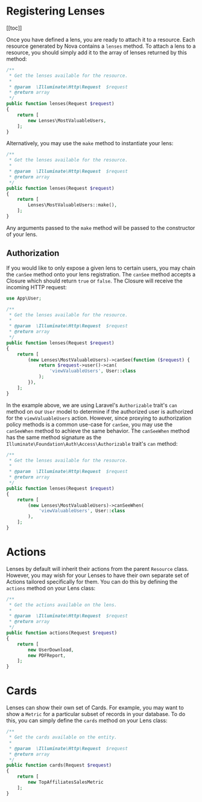 # Registering Lenses

[[toc]]

Once you have defined a lens, you are ready to attach it to a resource. Each resource generated by Nova contains a `lenses` method. To attach a lens to a resource, you should simply add it to the array of lenses returned by this method:

```php
/**
 * Get the lenses available for the resource.
 *
 * @param  \Illuminate\Http\Request  $request
 * @return array
 */
public function lenses(Request $request)
{
    return [
        new Lenses\MostValuableUsers,
    ];
}
```

Alternatively, you may use the `make` method to instantiate your lens: 

```php
/**
 * Get the lenses available for the resource.
 *
 * @param  \Illuminate\Http\Request  $request
 * @return array
 */
public function lenses(Request $request)
{
    return [
        Lenses\MostValuableUsers::make(),
    ];
}
```

Any arguments passed to the `make` method will be passed to the constructor of your lens.

## Authorization

If you would like to only expose a given lens to certain users, you may chain the `canSee` method onto your lens registration. The `canSee` method accepts a Closure which should return `true` or `false`. The Closure will receive the incoming HTTP request:

```php
use App\User;

/**
 * Get the lenses available for the resource.
 *
 * @param  \Illuminate\Http\Request  $request
 * @return array
 */
public function lenses(Request $request)
{
    return [
        (new Lenses\MostValuableUsers)->canSee(function ($request) {
            return $request->user()->can(
                'viewValuableUsers', User::class
            );
        }),
    ];
}
```

In the example above, we are using Laravel's `Authorizable` trait's `can` method on our `User` model to determine if the authorized user is authorized for the `viewValuableUsers` action. However, since proxying to authorization policy methods is a common use-case for `canSee`, you may use the `canSeeWhen` method to achieve the same behavior. The `canSeeWhen` method has the same method signature as the `Illuminate\Foundation\Auth\Access\Authorizable` trait's `can` method:

```php
/**
 * Get the lenses available for the resource.
 *
 * @param  \Illuminate\Http\Request  $request
 * @return array
 */
public function lenses(Request $request)
{
    return [
        (new Lenses\MostValuableUsers)->canSeeWhen(
            'viewValuableUsers', User::class
        ),
    ];
}
```

# Actions

Lenses by default will inherit their actions from the parent `Resource` class. However, you may wish for your Lenses to have their own separate set of Actions tailored specifically for them. You can do this by defining the `actions` method on your Lens class:

```php
/**
 * Get the actions available on the lens.
 *
 * @param  \Illuminate\Http\Request  $request
 * @return array
 */
public function actions(Request $request)
{
    return [
        new UserDownload,
        new PDFReport,
    ];
}
```

# Cards

Lenses can show their own set of Cards. For example, you may want to show a `Metric` for a particular subset of records in your database. To do this, you can simply define the `cards` method on your Lens class:

```php
/**
 * Get the cards available on the entity.
 *
 * @param  \Illuminate\Http\Request  $request
 * @return array
 */
public function cards(Request $request)
{
    return [
        new TopAffiliatesSalesMetric
    ];
}
```
